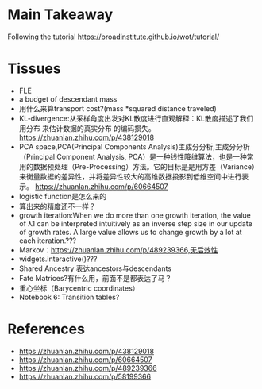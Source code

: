 # Main Takeaway
Following the tutorial
https://broadinstitute.github.io/wot/tutorial/
# Tissues
+ FLE
+ a budget of descendant mass
+ 用什么来算transport cost?(mass *squared distance traveled)
+ KL-divergence:从采样角度出发对KL散度进行直观解释：KL散度描述了我们用分布
来估计数据的真实分布
的编码损失。
 https://zhuanlan.zhihu.com/p/438129018
+ PCA space,PCA(Principal Components Analysis)主成分分析,主成分分析（Principal Component Analysis, PCA）是一种线性降维算法，也是一种常用的数据预处理（Pre-Processing）方法。它的目标是是用方差（Variance）来衡量数据的差异性，并将差异性较大的高维数据投影到低维空间中进行表示。
  https://zhuanlan.zhihu.com/p/60664507
+ logistic function是怎么来的
+ 算出来的精度还不一样？
+ growth iteration:When we do more than one growth iteration, the value of λ1
 can be interpreted intuitively as an inverse step size in our update of growth rates. A large value allows us to change growth by a lot at each iteration.???
+ Markov：https://zhuanlan.zhihu.com/p/489239366,无后效性
+ widgets.interactive()???
+ Shared Ancestry 表达ancestors与descendants
+ Fate Matrices?有什么用，前面不是都表达了马？
+ 重心坐标（Barycentric coordinates）
+ Notebook 6: Transition tables?

# References
+ https://zhuanlan.zhihu.com/p/438129018
+ https://zhuanlan.zhihu.com/p/60664507
+ https://zhuanlan.zhihu.com/p/489239366
+ https://zhuanlan.zhihu.com/p/58199366